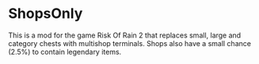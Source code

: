 # ShopsOnly

This is a mod for the game Risk Of Rain 2 that replaces small, large and category chests with multishop terminals. Shops also have a small chance (2.5%) to contain legendary items.
